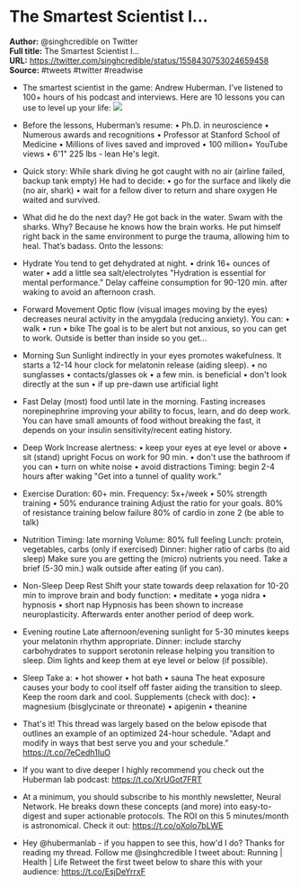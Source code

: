 # The Smartest Scientist I...

**Author:** @singhcredible on Twitter  
**Full title:** The Smartest Scientist I...  
**URL:** https://twitter.com/singhcredible/status/1558430753024659458  
**Source:** #tweets #twitter #readwise

- The smartest scientist in the game:
  Andrew Huberman.
  I’ve listened to 100+ hours of his podcast and interviews.
  Here are 10 lessons you can use to level up your life: 
  ![](https://pbs.twimg.com/media/FaCogoOVUAAizQP.png) 
   
- Before the lessons,
  Huberman’s resume:
  • Ph.D. in neuroscience
  • Numerous awards and recognitions
  • Professor at Stanford School of Medicine
  • Millions of lives saved and improved
  • 100 million+ YouTube views
  • 6'1" 225 lbs - lean
  He's legit. 
   
- Quick story:
  While shark diving he got caught with no air (airline failed, backup tank empty)
  He had to decide:
  • go for the surface and likely die (no air, shark)
  • wait for a fellow diver to return and share oxygen
  He waited and survived. 
   
- What did he do the next day?
  He got back in the water. 
  Swam with the sharks. 
  Why?
  Because he knows how the brain works. 
  He put himself right back in the same environment to purge the trauma, allowing him to heal. 
  That’s badass. 
  Onto the lessons: 
   
- Hydrate
  You tend to get dehydrated at night.
  • drink 16+ ounces of water
  • add a little sea salt/electrolytes
  "Hydration is essential for mental performance."
  Delay caffeine consumption for 90-120 min. after waking to avoid an afternoon crash. 
   
- Forward Movement
  Optic flow (visual images moving by the eyes) decreases neural activity in the amygdala (reducing anxiety).
  You can:
  • walk
  • run
  • bike
  The goal is to be alert but not anxious, so you can get to work.
  Outside is better than inside so you get... 
   
- Morning Sun
  Sunlight indirectly in your eyes promotes wakefulness.
  It starts a 12-14 hour clock for melatonin release (aiding sleep).
  • no sunglasses
  • contacts/glasses ok
  • a few min. is beneficial
  • don't look directly at the sun
  • if up pre-dawn use artificial light 
   
- Fast
  Delay (most) food until late in the morning.
  Fasting increases norepinephrine improving your ability to focus, learn, and do deep work.
  You can have small amounts of food without breaking the fast, it depends on your insulin sensitivity/recent eating history. 
   
- Deep Work
  Increase alertness:
  • keep your eyes at eye level or above
  • sit (stand) upright
  Focus on work for 90 min.
  • don't use the bathroom if you can
  • turn on white noise
  • avoid distractions
  Timing: begin 2-4 hours after waking
  "Get into a tunnel of quality work." 
   
- Exercise
  Duration: 60+ min.
  Frequency: 5x+/week
  • 50% strength training
  • 50% endurance training
  Adjust the ratio for your goals.
  80% of resistance training below failure
  80% of cardio in zone 2 (be able to talk) 
   
- Nutrition
  Timing: late morning
  Volume: 80% full feeling
  Lunch: protein, vegetables, carbs (only if exercised)
  Dinner: higher ratio of carbs (to aid sleep)
  Make sure you are getting the (micro) nutrients you need.
  Take a brief (5-30 min.) walk outside after eating (if you can). 
   
- Non-Sleep Deep Rest
  Shift your state towards deep relaxation for 10-20 min to improve brain and body function:
  • meditate
  • yoga nidra
  • hypnosis
  • short nap
  Hypnosis has been shown to increase neuroplasticity.
  Afterwards enter another period of deep work. 
   
- Evening routine
  Late afternoon/evening sunlight for 5-30 minutes keeps your melatonin rhythm appropriate. 
  Dinner: include starchy carbohydrates to support serotonin release helping you transition to sleep.
  Dim lights and keep them at eye level or below (if possible). 
   
- Sleep
  Take a:
  • hot shower
  • hot bath
  • sauna
  The heat exposure causes your body to cool itself off faster aiding the transition to sleep.
  Keep the room dark and cool.
  Supplements (check with doc):
  • magnesium (bisglycinate or threonate)
  • apigenin
  • theanine 
   
- That's it!
  This thread was largely based on the below episode that outlines an example of an optimized 24-hour schedule.
  "Adapt and modify in ways that best serve you and your schedule.”
  https://t.co/7eCedh1IuO 
   
- If you want to dive deeper I highly recommend you check out the Huberman lab podcast:
  https://t.co/XrUGot7FRT 
   
- At a minimum, you should subscribe to his monthly newsletter, Neural Network. 
  He breaks down these concepts (and more) into easy-to-digest and super actionable protocols. 
  The ROI on this 5 minutes/month is astronomical. 
  Check it out:
  https://t.co/oXoIo7bLWE 
   
- Hey @hubermanlab - if you happen to see this, how'd I do?
  Thanks for reading my thread.
  Follow me 
  @singhcredible
  I tweet about:
  Running | Health | Life
  Retweet the first tweet below to share this with your audience: https://t.co/EsjDeYrrxF 
   
